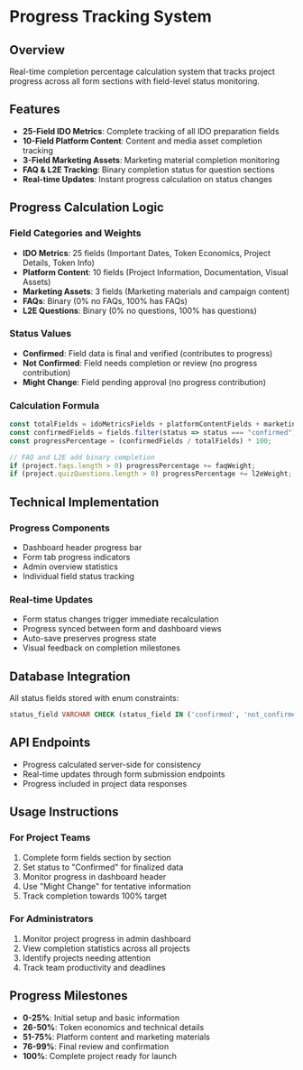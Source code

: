 # Progress Tracking System

## Overview
Real-time completion percentage calculation system that tracks project progress across all form sections with field-level status monitoring.

## Features
- **25-Field IDO Metrics**: Complete tracking of all IDO preparation fields
- **10-Field Platform Content**: Content and media asset completion tracking
- **3-Field Marketing Assets**: Marketing material completion monitoring
- **FAQ & L2E Tracking**: Binary completion status for question sections
- **Real-time Updates**: Instant progress calculation on status changes

## Progress Calculation Logic

### Field Categories and Weights
- **IDO Metrics**: 25 fields (Important Dates, Token Economics, Project Details, Token Info)
- **Platform Content**: 10 fields (Project Information, Documentation, Visual Assets)
- **Marketing Assets**: 3 fields (Marketing materials and campaign content)
- **FAQs**: Binary (0% no FAQs, 100% has FAQs)
- **L2E Questions**: Binary (0% no questions, 100% has questions)

### Status Values
- **Confirmed**: Field data is final and verified (contributes to progress)
- **Not Confirmed**: Field needs completion or review (no progress contribution)
- **Might Change**: Field pending approval (no progress contribution)

### Calculation Formula
```typescript
const totalFields = idoMetricsFields + platformContentFields + marketingFields;
const confirmedFields = fields.filter(status => status === "confirmed").length;
const progressPercentage = (confirmedFields / totalFields) * 100;

// FAQ and L2E add binary completion
if (project.faqs.length > 0) progressPercentage += faqWeight;
if (project.quizQuestions.length > 0) progressPercentage += l2eWeight;
```

## Technical Implementation

### Progress Components
- Dashboard header progress bar
- Form tab progress indicators
- Admin overview statistics
- Individual field status tracking

### Real-time Updates
- Form status changes trigger immediate recalculation
- Progress synced between form and dashboard views
- Auto-save preserves progress state
- Visual feedback on completion milestones

## Database Integration
All status fields stored with enum constraints:
```sql
status_field VARCHAR CHECK (status_field IN ('confirmed', 'not_confirmed', 'might_change'))
```

## API Endpoints
- Progress calculated server-side for consistency
- Real-time updates through form submission endpoints
- Progress included in project data responses

## Usage Instructions

### For Project Teams
1. Complete form fields section by section
2. Set status to "Confirmed" for finalized data
3. Monitor progress in dashboard header
4. Use "Might Change" for tentative information
5. Track completion towards 100% target

### For Administrators
1. Monitor project progress in admin dashboard
2. View completion statistics across all projects
3. Identify projects needing attention
4. Track team productivity and deadlines

## Progress Milestones
- **0-25%**: Initial setup and basic information
- **26-50%**: Token economics and technical details
- **51-75%**: Platform content and marketing materials
- **76-99%**: Final review and confirmation
- **100%**: Complete project ready for launch